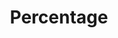 ---
title: Percentage
tags:
icon: percentage
svg: '<svg xmlns="http://www.w3.org/2000/svg" width="24" height="24" fill="none" viewBox="0 0 24 24" stroke-width="1.5" stroke-linecap="round" stroke-linejoin="round" stroke="currentColor"><path d="m6 18.5 12-12M8.5 9 8 8.5m8 8-.5-.5"/></svg>'
---